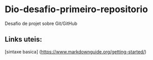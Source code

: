 # Dio-desafio-primeiro-repositorio
Desafio de projet sobre Git/GitHub
## Links uteis:
[sintaxe basica] (https://www.markdownguide.org/getting-started/)
